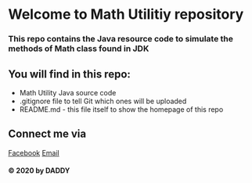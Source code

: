 # Welcome to Math Utilitiy repository 

### This repo contains the Java resource code to simulate the methods of Math class found in JDK

## You will find in this repo:
* Math Utility Java source code
* .gitignore file to tell Git which ones will be uploaded
* README.md - this file itself to show the homepage of this repo

## Connect me via
[Facebook](https://www.facebook.com/nhat.ta.000/)
[Email](mailto:minhnhat3105@gmail.com)

####  © 2020 by DADDY 